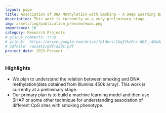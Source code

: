 ```yaml
---
layout: page
title: Association of DNA Methylation with Smoking - A Deep Learning Based Approach
description: This work is currently at a very preliminary stage.
img: assets/img/publication_preview/ewas.png
importance: 10
category: Research Projects
# giscus_comments: true
# github:  https://drive.google.com/drive/folders/1XqIYkzFnr-8BE_-4Bm4Zt4xKXuhPDEUs?usp=sharing
# pdfFile: /assets/pdf/aids.pdf
project_date: 2023-Present
---
```

<h3>Highlights</h3>
<ul>
    <li>We plan to understand the relation between smoking and DNA methylation(data obtained from Illumina 450k array). This
work is currently at a preliminary stage.</li>
    <li>Our primary plan is to build a machine learning model and then use SHAP or some other technique for understanding association of different CpG sites with smoking phenotype.</li>
    
</ul>

<!-- <a href='{{ page.github }}'> Github Repository </a> -->
<br>
<!-- <a href='{{ page.pdfFile }}'>Download Full Text</a> -->

